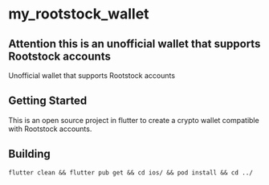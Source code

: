 # my_rootstock_wallet

## Attention this is an unofficial wallet that supports Rootstock accounts

Unofficial wallet that supports Rootstock accounts

## Getting Started

This is an open source project in flutter to create a crypto wallet compatible with Rootstock accounts.

## Building
```
flutter clean && flutter pub get && cd ios/ && pod install && cd ../
```